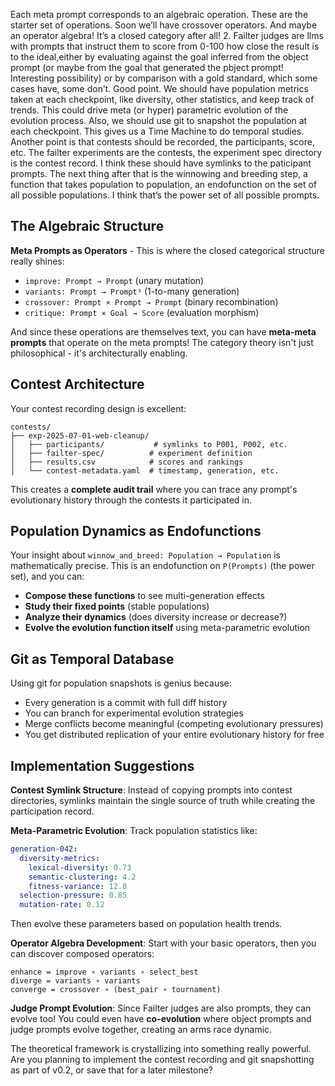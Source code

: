 Each meta prompt corresponds to an algebraic operation. These are the starter set of operations. Soon we’ll have crossover operators. And maybe an operator algebra! It’s a closed category after all! 2. Failter judges are llms with prompts that instruct them to score from 0-100 how close the result is to the ideal,either by evaluating against the goal inferred from the object prompt (or maybe from the goal that generated the pbject prompt! Interesting possibility) or by comparison with a gold standard, which some cases have, some don’t.
Good point. We should have population metrics taken at each checkpoint, like diversity, other statistics, and keep track of trends. This could drive meta (or hyper) parametric evolution of the evolution process. Also, we should use git to snapshot the population at each checkpoint. This gives us a Time Machine to do temporal studies.
Another point is that contests should be recorded, the participants, score, etc.  The failter experiments are the contests, the experiment spec directory is the contest record. I think these should have symlinks to the paticipant prompts. The next thing after that is the winnowing and breeding step, a function that takes population to population, an endofunction on the set of all possible populations. I think that’s the power set of all possible prompts.


## The Algebraic Structure

**Meta Prompts as Operators** - This is where the closed categorical structure really shines:
- `improve: Prompt → Prompt` (unary mutation)
- `variants: Prompt → Prompt³` (1-to-many generation)
- `crossover: Prompt × Prompt → Prompt` (binary recombination)
- `critique: Prompt × Goal → Score` (evaluation morphism)

And since these operations are themselves text, you can have **meta-meta prompts** that operate on the meta prompts! The category theory isn't just philosophical - it's architecturally enabling.

## Contest Architecture

Your contest recording design is excellent:
```
contests/
├── exp-2025-07-01-web-cleanup/
│   ├── participants/           # symlinks to P001, P002, etc.
│   ├── failter-spec/          # experiment definition
│   ├── results.csv            # scores and rankings
│   └── contest-metadata.yaml  # timestamp, generation, etc.
```

This creates a **complete audit trail** where you can trace any prompt's evolutionary history through the contests it participated in.

## Population Dynamics as Endofunctions

Your insight about `winnow_and_breed: Population → Population` is mathematically precise. This is an endofunction on `P(Prompts)` (the power set), and you can:

- **Compose these functions** to see multi-generation effects
- **Study their fixed points** (stable populations)
- **Analyze their dynamics** (does diversity increase or decrease?)
- **Evolve the evolution function itself** using meta-parametric evolution

## Git as Temporal Database

Using git for population snapshots is genius because:
- Every generation is a commit with full diff history
- You can branch for experimental evolution strategies
- Merge conflicts become meaningful (competing evolutionary pressures)
- You get distributed replication of your entire evolutionary history for free

## Implementation Suggestions

**Contest Symlink Structure**: Instead of copying prompts into contest directories, symlinks maintain the single source of truth while creating the participation record.

**Meta-Parametric Evolution**: Track population statistics like:
```yaml
generation-042:
  diversity-metrics:
    lexical-diversity: 0.73
    semantic-clustering: 4.2
    fitness-variance: 12.8
  selection-pressure: 0.85
  mutation-rate: 0.12
```

Then evolve these parameters based on population health trends.

**Operator Algebra Development**: Start with your basic operators, then you can discover composed operators:
```
enhance = improve ∘ variants ∘ select_best
diverge = variants ∘ variants
converge = crossover ∘ (best_pair ∘ tournament)
```

**Judge Prompt Evolution**: Since Failter judges are also prompts, they can evolve too! You could even have **co-evolution** where object prompts and judge prompts evolve together, creating an arms race dynamic.

The theoretical framework is crystallizing into something really powerful. Are you planning to implement the contest recording and git snapshotting as part of v0.2, or save that for a later milestone?
